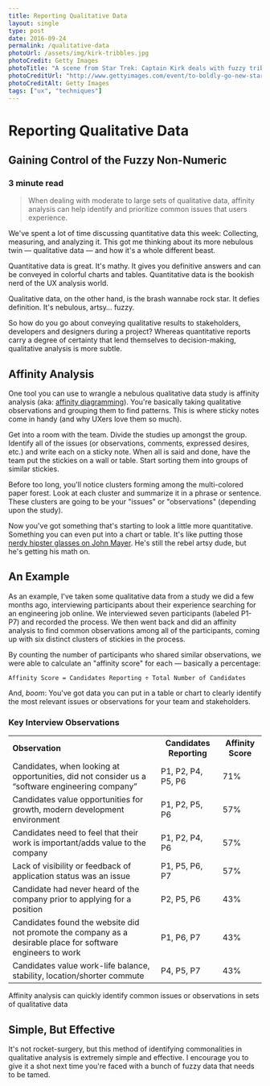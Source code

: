 ```yaml
---
title: Reporting Qualitative Data
layout: single
type: post
date: 2016-09-24
permalink: /qualitative-data
photoUrl: /assets/img/kirk-tribbles.jpg
photoCredit: Getty Images
photoTitle: "A scene from Star Trek: Captain Kirk deals with fuzzy tribbles"
photoCreditUrl: "http://www.gettyimages.com/event/to-boldly-go-new-star-trek-series-to-premiere-589992995"
photoCreditAlt: Getty Images
tags: ["ux", "techniques"]
---
```


# Reporting Qualitative Data

## Gaining Control of the Fuzzy Non-Numeric

### 3 minute read

> When dealing with moderate to large sets of qualitative data, affinity analysis can help identify and prioritize common issues that users experience.

We've spent a lot of time discussing quantitative data this week: Collecting, measuring, and analyzing it. This got me thinking about its more nebulous twin — qualitative data — and how it's a whole different beast.

Quantitative data is great. It's mathy. It gives you definitive answers and can be conveyed in colorful charts and tables. Quantitative data is the bookish nerd of the UX analysis world.

Qualitative data, on the other hand, is the brash wannabe rock star. It defies definition. It's nebulous, artsy… fuzzy.

So how do you go about conveying qualitative results to stakeholders, developers and designers during a project? Whereas quantitative reports carry a degree of certainty that lend themselves to decision-making, qualitative analysis is more subtle.

## Affinity Analysis

One tool you can use to wrangle a nebulous qualitative data study is affinity analysis (aka: [affinity diagramming][1]). You're basically taking qualitative observations and grouping them to find patterns. This is where sticky notes come in handy (and why UXers love them so much).

Get into a room with the team. Divide the studies up amongst the group. Identify all of the issues (or observations, comments, expressed desires, etc.) and write each on a sticky note. When all is said and done, have the team put the stickies on a wall or table. Start sorting them into groups of similar stickies. 

Before too long, you'll notice clusters forming  among the multi-colored paper forest.  Look at each cluster and summarize it in a phrase or sentence. These clusters are going to be your "issues" or "observations" (depending upon the study).

Now you've got something that's starting to look a little more quantitative. Something you can even put into a chart or table. It's like putting those [nerdy hipster glasses on John Mayer][2]. He's still the rebel artsy dude, but he's getting his math on.

## An Example

As an example, I've taken some qualitative data from a study we did a few months ago, interviewing participants about their experience searching for an engineering job online. We interviewed seven participants (labeled P1-P7) and recorded the process. We then went back and did an affinity analysis to find common observations among all of the participants, coming up with six distinct clusters of stickies in the process.

By counting the number of participants who shared similar observations, we were able to calculate an "affinity score" for each — basically a percentage:

`Affinity Score = Candidates Reporting ÷ Total Number of Candidates`

And, *boom*: You've got data you can put in a table or chart to clearly identify the most relevant issues or observations for your team and stakeholders.

### Key Interview Observations
<table width="100%">
<tbody>
<tr>
<th style="text-align: left;">Observation</th>
<th>Candidates Reporting</th>
<th>Affinity Score</th>
</tr>
<tr>
<td>Candidates, when looking at opportunities, did not consider us a “software engineering company”</td>
<td>P1, P2, P4, P5, P6</td>
<td>71%</td>
</tr>
<tr>
<td>Candidates value opportunities for growth, modern development environment</td>
<td>P1, P2, P5, P6</td>
<td>57%</td>
</tr>
<tr>
<td>Candidates need to feel that their work is important/adds value to the company</td>
<td>P1, P2, P4, P6</td>
<td>57%</td>
</tr>
<tr>
<td>Lack of visibility or feedback of application status was an issue</td>
<td>P1, P5, P6, P7</td>
<td>57%</td>
</tr>
<tr>
<td>Candidate had never heard of the company prior to applying for a position</td>
<td>P2, P5, P6</td>
<td>43%</td>
</tr>
<tr>
<td>Candidates found the website did not promote the company as a desirable place for software engineers to work</td>
<td>P1, P6, P7</td>
<td>43%</td>
</tr>
<tr>
<td>Candidates value work-life balance, stability, location/shorter commute</td>
<td>P4, P5, P7</td>
<td>43%</td>
</tr>
</tbody>
</table>
<figcaption>Affinity analysis can quickly identify common issues or observations in sets of qualitative data</figcaption>

## Simple, But Effective

It's not rocket-surgery, but this method of identifying commonalities in qualitative analysis is extremely simple and effective. I encourage you to give it a shot next time you're faced with a bunch of fuzzy data that needs to be tamed.

[1]:	http://www.usabilitynet.org/tools/affinity.htm
[2]:	https://s-media-cache-ak0.pinimg.com/736x/20/e6/24/20e624714dde64e7c12156d43453301e.jpg "Don't click this if pretentiousness isn't your thing."